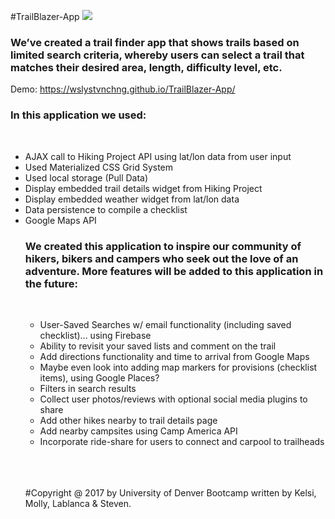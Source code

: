 #TrailBlazer-App
<img src="https://user-images.githubusercontent.com/20217929/41576569-59e27876-7345-11e8-9874-800ae195f09b.png">

<h3>We’ve created a trail finder app that shows trails based on limited search criteria, whereby users can select a trail that matches their desired area, length, difficulty level, etc.</h3>

Demo: https://wslystvnchng.github.io/TrailBlazer-App/
<br>
<h3> In this application we used:
</h3>
<br>
<ul>
  <li>AJAX call to Hiking Project API using lat/lon data from user input</li>
  <li>Used Materialized CSS Grid System</li>
  <li>Used local storage (Pull Data)</li>
   <li>Display embedded trail details widget from Hiking Project</li>
   <li>Display embedded weather widget from lat/lon data</li>
   <li>Data persistence to compile a checklist</li>
  <li>Google Maps API</li>
  
<h3>We created this application to inspire our community of hikers, bikers and campers who seek out the love of an adventure. More features will be added to this application in the future:
</h3>
<br>
<ul>
<li>User-Saved Searches w/ email functionality (including saved checklist)... using Firebase</li>
<li>Ability to revisit your saved lists and comment on the trail</li>
<li>Add directions functionality and time to arrival from Google Maps</li>
<li>Maybe even look into adding map markers for provisions (checklist items), using Google Places?</li>
<li>Filters in search results</li>
<li>Collect user photos/reviews with optional social media plugins to share</li>
<li>Add other hikes nearby to trail details page</li>
<li>Add nearby campsites using Camp America API</li>
<li>Incorporate ride-share for users to connect and carpool to trailheads</li>
</ul>

<br>
<br>
<br>




#Copyright @ 2017 by University of Denver Bootcamp written by Kelsi, Molly, Lablanca & Steven.
